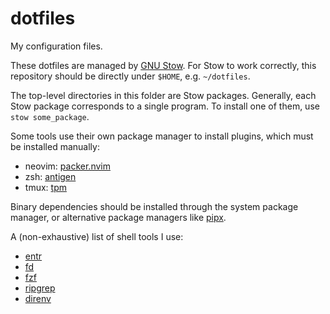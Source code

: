 # dotfiles

My configuration files.

These dotfiles are managed by
[GNU Stow](https://alexpearce.me/2016/02/managing-dotfiles-with-stow/). For Stow
to work correctly, this repository should be directly under `$HOME`, e.g.
`~/dotfiles`.

The top-level directories in this folder are Stow packages. Generally, each Stow
package corresponds to a single program. To install one of them, use
`stow some_package`.

Some tools use their own package manager to install plugins, which must be
installed manually:

- neovim: [packer.nvim](https://github.com/wbthomason/packer.nvim)
- zsh: [antigen](https://github.com/zsh-users/antigen)
- tmux: [tpm](https://github.com/tmux-plugins/tpm)

Binary dependencies should be installed through the system package manager, or
alternative package managers like [pipx](https://github.com/pypa/pipx).

A (non-exhaustive) list of shell tools I use:

- [entr](https://github.com/eradman/entr)
- [fd](https://github.com/sharkdp/fd)
- [fzf](https://github.com/junegunn/fzf)
- [ripgrep](https://github.com/BurntSushi/ripgrep)
- [direnv](https://direnv.net/)
